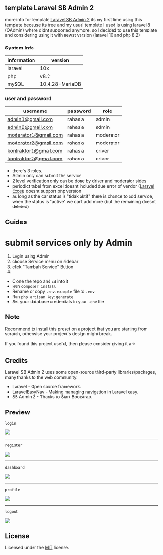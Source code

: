 ## template Laravel SB Admin 2
more info for template [Laravel SB Admin 2](https://github.com/aleckrh/laravel-sb-admin-2)
its my first time using this template because its free and my usual template I used is using laravel 8 ([QAdmin](https://github.com/superXdev/QAdmin)) where didnt supported anymore. so I decided to use this template and considering using it with newst version (laravel 10 and php 8.2)

### System Info
| information     | version         |
|-----------------|-----------------|
| laravel         | 10x             |
| php             | v8.2            |
| mySQL           | 10.4.28-MariaDB |

### user and password 
| username                 | password  | role      |
|--------------------------|-----------|-----------|
| admin1@gmail.com         | rahasia   | admin     |
| admin2@gmail.com         | rahasia   | admin     |
| moderator1@gmail.com     | rahasia   | moderator |
| moderator2@gmail.com     | rahasia   | moderator |
| kontraktor1@gmail.com    | rahasia   | driver    |
| kontraktor2@gmail.com    | rahasia   | driver    |


- there's 3 roles.
- Admin only can submit the service
- 2 level verification only can be done by driver and moderator sides
- periodict tabel from excel doesnt included due error of vendor ([Laravel Excel](https://laravel-excel.com/)) doesnt support php version
- as long as the car status is "tidak aktif" there is chance to add service, when the status is "active" we cant add more (but the remaining doesnt deleted)


## Guides
# submit services only by Admin
1. Login using Admin
2. choose Service menu on sidebar
3. click "Tambah Service" Button
4. 

- Clone the repo and `cd` into it
- Run `composer install`
- Rename or copy `.env.example` file to `.env`
- Run `php artisan key:generate`
- Set your database credentials in your `.env` file

## Note

Recommend to install this preset on a project that you are starting from scratch, otherwise your project's design might break.

If you found this project useful, then please consider giving it a :star:

## Credits

Laravel SB Admin 2 uses some open-source third-party libraries/packages, many thanks to the web community.

- Laravel - Open source framework.
- LaravelEasyNav - Making managing navigation in Laravel easy.
- SB Admin 2 - Thanks to Start Bootstrap.

## Preview

`login`

<img src="https://imgur.com/YjGp6Sbl.png">

***

`register`

<img src="https://imgur.com/Wj09cu4l.png">

***

`dashboard`

<img src="https://imgur.com/CrmOfT5l.png">

***

`profile`

<img src="https://imgur.com/5t4eS1rl.png">

***

`logout`

<img src="https://imgur.com/d9JclOYl.png">

## License

Licensed under the [MIT](LICENSE) license.
